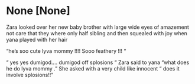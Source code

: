 # None [None]
Zara looked over her new baby brother with large wide eyes of amazement not care that they where only half sibling and then squealed with joy when yana played with her hair 

“he’s soo cute lyva mommy !!!! Sooo feathery !!! “ 

“ yes yes dumigod.... dumigod off splosions “ Zara said to yana “what does he do lyva mommy .” She asked with a very child like innocent “ does it involve splosions!!”
